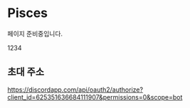 # Pisces
페이지 준비중입니다.

1234

## 초대 주소
https://discordapp.com/api/oauth2/authorize?client_id=625351636684111907&permissions=0&scope=bot